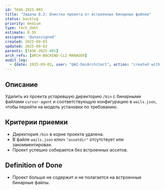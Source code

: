 ```yaml
---
id: TASK-2025-003
title: "Задача 0.2: Очистка проекта от встроенных бинарных файлов"
status: backlog
priority: medium
type: tech_debt
estimate: 0.5h
assignee: '@unassigned'
created: 2025-09-03
updated: 2025-09-03
parents: [TASK-2025-001]
arch_refs: [ARCH-BACKEND-CLI-MANAGER]
audit_log:
  - {date: 2025-09-03, user: "@AI-DocArchitect", action: "created with status backlog"}
---
```

## Описание
Удалить из проекта устаревшую директорию `/bin` с бинарными файлами `cursor-agent` и соответствующую конфигурацию в `wails.json`, чтобы перейти на модель установки по требованию.

## Критерии приемки
- Директория `/bin` в корне проекта удалена.
- В файле `wails.json` ключ `"assetdir"` отсутствует или закомментирован.
- Проект успешно собирается без встроенных ассетов.

## Definition of Done
- Проект больше не содержит и не полагается на встроенные бинарные файлы.

